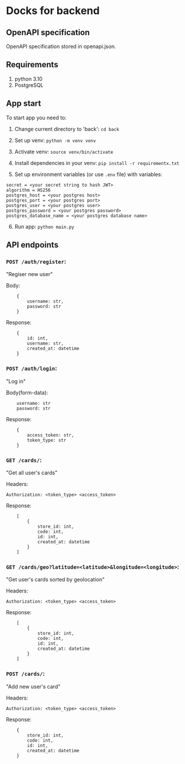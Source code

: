 # Docks for backend

## OpenAPI specification
OpenAPI specification stored in openapi.json.

## Requirements

1. python 3.10
2. PostgreSQL

## App start
To start app you need to:

1. Change current directory to 'back': `cd back`

2. Set up venv: `python -m venv venv`

3. Activate venv: `source venv/bin/activate`

4. Install dependencies in your venv: `pip install -r requirementx.txt`

5. Set up environment variables (or use `.env` file) with variables:
```
secret = <your secret string to hash JWT>
algorithm = HS256
postgres_host = <your postgres host>
postgres_port = <your postgres port>
postgres_user = <your postgres user>
postgres_password = <your postgres password>
postgres_database_name = <your postgres database name>
```

6. Run app: `python main.py`

## API endpoints

### `POST /auth/register`:
"Regiser new user"

Body: 
```
    {
        username: str,
        password: str
    }
```

Response:
```
    {
        id: int,
        username: str,
        created_at: datetime
    }
```

### `POST /auth/login`:
"Log in"

Body(form-data): 
```
    username: str
    password: str
```

Response:
```
    {
        access_token: str,
        token_type: str
    }
```

### `GET /cards/`:
"Get all user's cards"

Headers:
```
Authorization: <token_type> <access_token>
```

Response:
```
    [
        {   
            store_id: int,
            code: int,
            id: int,
            created_at: datetime
        }
    ]
```

### `GET /cards/geo?latitude=<latitude>&longitude=<longitude>`:
"Get user's cards sorted by geolocation"

Headers:
```
Authorization: <token_type> <access_token>
```

Response:
```
    [
        {   
            store_id: int,
            code: int,
            id: int,
            created_at: datetime
        }
    ]
```

### `POST /cards/`:
"Add new user's card"

Headers:
```
Authorization: <token_type> <access_token>
```

Response:
```
    {   
        store_id: int,
        code: int,
        id: int,
        created_at: datetime
    }
```